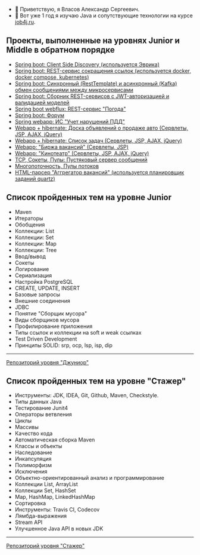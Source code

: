 - 👋 Приветствую, я Власов Александр Сергеевич.
- 🌱 Вот уже 1 год я изучаю Java и сопутствующие технологии на курсе [job4j.ru](https://job4j.ru).
## Проекты, выполненные на уровнях Junior и Middle в обратном порядке ##
+ [Spring boot: Client Side Discovery (используется Эврика)](https://github.com/velesov7493/job4j_discovery)
+ [Spring boot: REST-сервис сокращения ссылок (используется docker, docker compose, kubernetes)](https://github.com/velesov7493/job4j_url-shortcut)
+ [Spring boot: Синхронный (RestTemplate) и асинхронный (Kafka) обмен сообщениями между микросервисами](https://github.com/velesov7493/job4j_passport)
+ [Spring boot: Сборник REST-сервисов с JWT-авторизацией и валидацией моделей](https://github.com/velesov7493/job4j_rest)
+ [Spring boot webflux: REST-сервис "Погода"](https://github.com/velesov7493/job4j_weather)
+ [Spring boot: Форум](https://github.com/velesov7493/job4j_forum)
+ [Spring webapp: ИС "Учет нарушений ПДД"](https://github.com/velesov7493/job4j_car_accident)
+ [Webapp + hibernate: Доска объявлений о продаже авто (Сервлеты, JSP, AJAX, jQuery)](https://github.com/velesov7493/job4j_cars)
+ [Webapp + hibernate: Список задач (Сервлеты, JSP, AJAX, jQuery)](https://github.com/velesov7493/job4j_todo)
+ [Webapp: "Биржа вакансий" (Сервлеты, JSP)](https://github.com/velesov7493/job4j_dreamjob)
+ [Webapp: "Кинотеатр" (Сервлеты, JSP, AJAX, jQuery)](https://github.com/velesov7493/job4j_cinema)
+ [TCP, Сокеты, Пулы: Пустяковый сервер сообщений](https://github.com/velesov7493/job4j_pooh)
+ [Многопоточность, Пулы потоков](https://github.com/velesov7493/job4j_threads)
+ [HTML-парсер "Аггрегатор вакансий" (используется планировщик заданий quartz)](https://github.com/velesov7493/job4j_grabber)
## Список пройденных тем на уровне Junior ##
+ Maven
+ Итераторы
+ Обобщения  
+ Коллекции: List
+ Коллекции: Set
+ Коллекции: Map
+ Коллекции: Tree
+ Ввод/вывод
+ Сокеты
+ Логирование
+ Сериализация
+ Настройка PostgreSQL
+ CREATE, UPDATE, INSERT
+ Базовые запросы
+ Внешние соединения
+ JDBC
+ Понятие "Сборщик мусора"
+ Виды сборщиков мусора
+ Профилирование приложения
+ Типы ссылок и коллекции на soft и weak ссылках
+ Test Driven Development
+ Принципы SOLID: srp, ocp, lsp, isp, dip 
----
[Репозиторий уровня "Джуниор"](https://github.com/velesov7493/job4j_design)
## Список пройденных тем на уровне "Стажер" ##
+ Инструменты: JDK, IDEA, Git, Github, Maven, Checkstyle.
+ Типы данных Java
+ Тестирование Junit4
+ Операторы ветвления
+ Циклы
+ Массивы
+ Качество кода
+ Автоматическая сборка Maven
+ Классы и объекты
+ Наследование
+ Инкапсуляция
+ Полиморфизм
+ Исключения
+ Объектно-ориентированный анализ и программирование
+ Коллекции List, ArrayList
+ Коллекции Set, HashSet
+ Map, HashMap, LinkedHashMap
+ Сортировка
+ Инструменты: Travis CI, Codecov
+ Лямбда-выражения
+ Stream API
+ Улучшенное Java API в новых JDK
----
[Репозиторий уровня "Стажер"](https://github.com/velesov7493/job4j_tracker)

